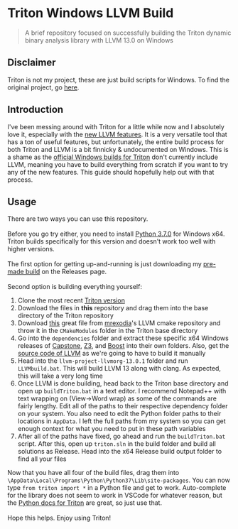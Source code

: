 # Triton Windows LLVM Build
 > A brief repository focused on successfully building the Triton dynamic binary analysis library with LLVM 13.0 on Windows

## Disclaimer
Triton is not my project, these are just build scripts for Windows. To find the original project, go [here](https://github.com/JonathanSalwan/Triton).

## Introduction
I've been messing around with Triton for a little while now and I absolutely love it, especially with the [new LLVM features](https://github.com/JonathanSalwan/Triton/issues/1078). It is a very versatile tool that has a ton of useful features, but unfortunately, the entire build process for both Triton and LLVM is a bit finnicky & undocumented on Windows. This is a shame as the [official Windows builds for Triton](https://ci.appveyor.com/project/JonathanSalwan/triton/history) don't currently include LLVM, meaning you have to build everything from scratch if you want to try any of the new features. This guide should hopefully help out with that process.

## Usage
There are two ways you can use this repository. 
<br><br>
Before you go try either, you need to install [Python 3.7.0](https://www.python.org/downloads/release/python-370/) for Windows x64. Triton builds specifically for this version and doesn't work too well with higher versions.
<br><br>
The first option for getting up-and-running is just downloading my [pre-made build](https://github.com/mzakocs/TritonWindowsLLVMBuild/releases/tag/Release) on the Releases page. 
<br><br>
Second option is building everything yourself:
1. Clone the most recent [Triton version](https://github.com/JonathanSalwan/Triton)
2. Download the files in **this** repository and drag them into the base directory of the Triton repository
3. Download [this](https://github.com/LLVMParty/LLVMCMakeTemplate/blob/master/cmake/LLVM.cmake) great file from [mrexodia](https://github.com/mrexodia)'s LLVM cmake repository and throw it in the `CMakeModules` folder in the Triton base directory
4. Go into the `dependencies` folder and extract these specific x64 Windows releases of [Capstone](https://github.com/aquynh/capstone/releases/download/4.0.2/capstone-4.0.2-win64.zip), [Z3](https://github.com/Z3Prover/z3/releases/download/z3-4.8.9/z3-4.8.9-x64-win.zip), and [Boost](https://boostorg.jfrog.io/artifactory/main/release/1.73.0/source/boost_1_73_0.zip) into their own folders. Also, get the [source code of LLVM](https://github.com/llvm/llvm-project/archive/refs/tags/llvmorg-13.0.1.zip) as we're going to have to build it manually
5. Head into the `llvm-project-llvmorg-13.0.1` folder and run `LLVMbuild.bat`. This will build LLVM 13 along with clang. As expected, this will take a very long time
6. Once LLVM is done building, head back to the Triton base directory and open up `buildTriton.bat` in a text editor. I recommend Notepad++ with text wrapping on (View->Word wrap) as some of the commands are fairly lengthy. Edit all of the paths to their respective dependency folder on your system. You also need to edit the Python folder paths to their locations in `AppData`. I left the full paths from my system so you can get enough context for what you need to put in these path variables
7. After all of the paths have fixed, go ahead and run the `buildTriton.bat` script. After this, open up `triton.sln` in the build folder and build all solutions as Release. Head into the x64 Release build output folder to find all your files

Now that you have all four of the build files, drag them into `\AppData\Local\Programs\Python\Python37\Lib\site-packages`. You can now type `from triton import *` in a Python file and get to work. Auto-complete for the library does not seem to work in VSCode for whatever reason, but the [Python docs for Triton](https://triton.quarkslab.com/documentation/doxygen/py_triton_page.html) are great, so just use that.
<br><br>
Hope this helps. Enjoy using Triton!
